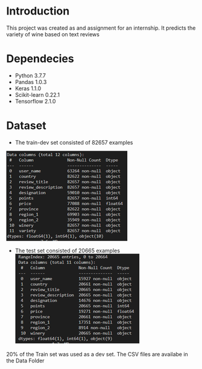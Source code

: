 # Introduction
This project was created as and assignment for an internship. It predicts the variety of wine based on text reviews

# Dependecies
* Python 3.7.7
* Pandas 1.0.3
* Keras 1.1.0
* Scikit-learn 0.22.1
* Tensorflow 2.1.0

# Dataset
* The train-dev set consisted of 82657 examples

![TrainData](/Images/TrainData.png)

* The test set consisted of 20665 examples
![TestData](/Images/TestData.png)

20% of the Train set was used as a dev set.
The CSV files are availabe in the Data Folder


